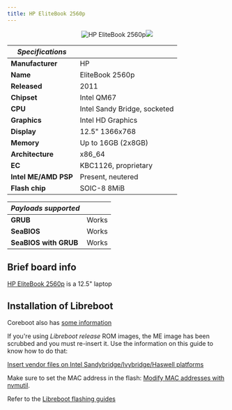 ```yaml
---
title: HP EliteBook 2560p
---
```


<div class="specs">
<center>
<img tabindex=1 alt="HP EliteBook 2560p" class="p" src="https://av.libreboot.org/hp2560p/grub.jpg" /><span class="f"><img src="https://av.libreboot.org/hp2560p/grub.jpg" /></span>
</center>

| ***Specifications***      |                                   |
|---------------------------|-----------------------------------|
| **Manufacturer**          | HP                                |
| **Name**                  | EliteBook 2560p                   |
| **Released**              | 2011                              |
| **Chipset**               | Intel QM67                        |
| **CPU**                   | Intel Sandy Bridge, socketed      |
| **Graphics**              | Intel HD Graphics                 |
| **Display**               | 12.5" 1366x768                    |
| **Memory**                | Up to 16GB (2x8GB)                |
| **Architecture**          | x86_64                            |
| **EC**                    | KBC1126, proprietary              |
| **Intel ME/AMD PSP**      | Present, neutered                 |
| **Flash chip**            | SOIC-8 8MiB                       |


| ***Payloads supported***  |       |
|---------------------------|-------|
| **GRUB**                  | Works |
| **SeaBIOS**               | Works |
| **SeaBIOS with GRUB**     | Works |
</div>


## Brief board info

[HP EliteBook 2560p](https://support.hp.com/us-en/product/hp-elitebook-2560p-notebook-pc/5071201) is a 12.5" laptop



## Installation of Libreboot

Coreboot also has [some information](https://doc.coreboot.org/motherboard/hp/2560p.html#programming)

If you're using *Libreboot release* ROM images, the ME image has been scrubbed
and you must re-insert it. Use the information on this guide to know how
to do that:

[Insert vendor files on Intel Sandybridge/Ivybridge/Haswell
platforms](../install/ivy_has_common)

Make sure to set the MAC address in the flash:
[Modify MAC addresses with nvmutil](../install/nvmutil).

Refer to the [Libreboot flashing guides](../install/spi)
